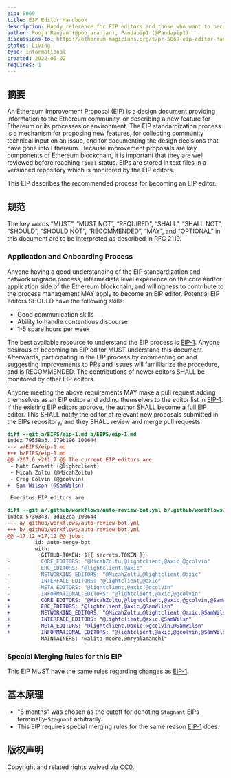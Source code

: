 ```yaml
---
eip: 5069
title: EIP Editor Handbook
description: Handy reference for EIP editors and those who want to become one
author: Pooja Ranjan (@poojaranjan), Pandapip1 (@Pandapip1)
discussions-to: https://ethereum-magicians.org/t/pr-5069-eip-editor-handbook/9137
status: Living
type: Informational
created: 2022-05-02
requires: 1
---
```


## 摘要

An Ethereum Improvement Proposal (EIP) is a design document providing information to the Ethereum community, or describing a new feature for Ethereum or its processes or environment. The EIP standardization process is a mechanism for proposing new features, for collecting community technical input on an issue, and for documenting the design decisions that have gone into Ethereum. Because improvement proposals are key components of Ethereum blockchain, it is important that they are well reviewed before reaching `Final` status. EIPs are stored in text files in a versioned repository which is monitored by the EIP editors.

This EIP describes the recommended process for becoming an EIP editor.

## 规范

The key words “MUST”, “MUST NOT”, “REQUIRED”, “SHALL”, “SHALL NOT”, “SHOULD”, “SHOULD NOT”, “RECOMMENDED”, “MAY”, and “OPTIONAL” in this document are to be interpreted as described in RFC 2119.

### Application and Onboarding Process

Anyone having a good understanding of the EIP standardization and network upgrade process, intermediate level experience on the core and/or application side of the Ethereum blockchain, and willingness to contribute to the process management MAY apply to become an EIP editor. Potential EIP editors SHOULD have the following skills:
- Good communication skills
- Ability to handle contentious discourse
- 1-5 spare hours per week

The best available resource to understand the EIP process is [EIP-1](./eip-1.md). Anyone desirous of becoming an EIP editor MUST understand this document. Afterwards, participating in the EIP process by commenting on and suggesting improvements to PRs and issues will familliarize the procedure, and is RECOMMENDED. The contributions of newer editors SHALL be monitored by other EIP editors.

Anyone meeting the above requirements MAY make a pull request adding themselves as an EIP editor and adding themselves to the editor list in [EIP-1](./eip-1.md). If the existing EIP editors approve, the author SHALL become a full EIP editor. This SHALL notify the editor of relevant new proposals submitted in the EIPs repository, and they SHALL review and merge pull requests:

```diff
diff --git a/EIPS/eip-1.md b/EIPS/eip-1.md
index 79558a3..079b196 100644
--- a/EIPS/eip-1.md
+++ b/EIPS/eip-1.md
@@ -207,6 +211,7 @@ The current EIP editors are
 - Matt Garnett (@lightclient)
 - Micah Zoltu (@MicahZoltu)
 - Greg Colvin (@gcolvin)
+- Sam Wilson (@SamWilsn)

 Emeritus EIP editors are

diff --git a/.github/workflows/auto-review-bot.yml b/.github/workflows/auto-review-bot.yml
index 5730343..3d162ea 100644
--- a/.github/workflows/auto-review-bot.yml
+++ b/.github/workflows/auto-review-bot.yml
@@ -17,12 +17,12 @@ jobs:
         id: auto-merge-bot
         with:
           GITHUB-TOKEN: ${{ secrets.TOKEN }}
-          CORE_EDITORS: "@MicahZoltu,@lightclient,@axic,@gcolvin"
-          ERC_EDITORS: "@lightclient,@axic"
-          NETWORKING_EDITORS: "@MicahZoltu,@lightclient,@axic"
-          INTERFACE_EDITORS: "@lightclient,@axic"
-          META_EDITORS: "@lightclient,@axic,@gcolvin"
-          INFORMATIONAL_EDITORS: "@lightclient,@axic,@gcolvin"
+          CORE_EDITORS: "@MicahZoltu,@lightclient,@axic,@gcolvin,@SamWilsn"
+          ERC_EDITORS: "@lightclient,@axic,@SamWilsn"
+          NETWORKING_EDITORS: "@MicahZoltu,@lightclient,@axic,@SamWilsn"
+          INTERFACE_EDITORS: "@lightclient,@axic,@SamWilsn"
+          META_EDITORS: "@lightclient,@axic,@gcolvin,@SamWilsn"
+          INFORMATIONAL_EDITORS: "@lightclient,@axic,@gcolvin,@SamWilsn"
           MAINTAINERS: "@alita-moore,@mryalamanchi"
```

### Special Merging Rules for this EIP

This EIP MUST have the same rules regarding changes as [EIP-1](./eip-1.md).

## 基本原理

- "6 months" was chosen as the cutoff for denoting `Stagnant` EIPs terminally-`Stagnant` arbitrarily.
- This EIP requires special merging rules for the same reason [EIP-1](./eip-1.md) does.

## 版权声明

Copyright and related rights waived via [CC0](../LICENSE.md).
